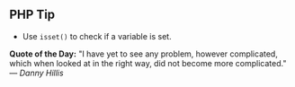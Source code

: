 ## PHP Tip
- Use `isset()` to check if a variable is set.  

**Quote of the Day:** "I have yet to see any problem, however complicated, which when looked at in the right way, did not become more complicated." — *Danny Hillis*  
